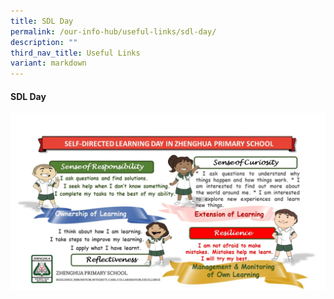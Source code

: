 ```yaml
---
title: SDL Day
permalink: /our-info-hub/useful-links/sdl-day/
description: ""
third_nav_title: Useful Links
variant: markdown
---
```

#### SDL Day

![](/images/Our%20info%20hub/sdl%20infographic.jpg)<br>



